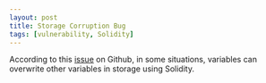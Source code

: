 ```yaml
---
layout: post
title: Storage Corruption Bug
tags: [vulnerability, Solidity]
---
```


According to this [issue](https://github.com/ethereum/solidity/issues/1306) on Github, in some situations, variables can overwrite other variables in storage using Solidity.

